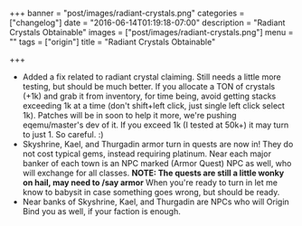 +++
banner = "post/images/radiant-crystals.png"
categories = ["changelog"]
date = "2016-06-14T01:19:18-07:00"
description = "Radiant Crystals Obtainable"
images = ["post/images/radiant-crystals.png"]
menu = ""
tags = ["origin"]
title = "Radiant Crystals Obtainable"

+++
* Added a fix related to radiant crystal claiming. Still needs a little more testing, but should be much better. If you allocate a TON of crystals (+1k) and grab it from inventory, for time being, avoid getting stacks exceeding 1k at a time (don't shift+left click, just single left click select 1k). Patches will be in soon to help it more, we're pushing eqemu/master's dev of it. If you exceed 1k (I tested at 50k+) it may turn to just 1. So careful. :)
* Skyshrine, Kael, and Thurgadin armor turn in quests are now in! They do not cost typical gems, instead requiring platinum. Near each major banker of each town is an NPC marked (Armor Quest) NPC as well, who will exchange for all classes. **NOTE: The quests are still a little wonky on hail, may need to /say armor** When you're ready to turn in let me know to babysit in case something goes wrong, but should be ready.
* Near banks of Skyshrine, Kael, and Thurgadin are NPCs who will Origin Bind you as well, if your faction is enough.
<!--more-->